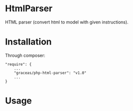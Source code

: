 HtmlParser
==========

HTML parser (convert html to model with given instructions).

Installation
============

Through composer:

    "require": {
        ...
        "graceas/php-html-parser": "v1.0"
        ...
    }

Usage
=====

    
